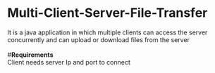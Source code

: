 # Multi-Client-Server-File-Transfer
It is a java application in which multiple clients can access the server concurrently and can upload or download files from the server
<br/>
<br/>
#<strong>Requirements</strong><br/>
Client needs server Ip and port to connect
